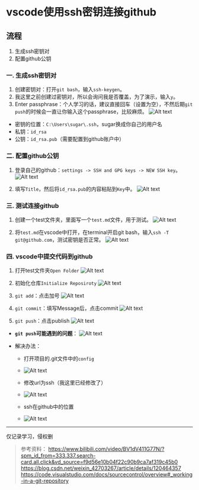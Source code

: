 # vscode使用ssh密钥连接github

## 流程
1. 生成ssh密钥对
2. 配置github公钥
   
### 一. 生成ssh密钥对
1. 创建密钥对：打开`git bash`，输入`ssh-keygen`。
2. 我这里之前创建过密钥对，所以会询问我是否覆盖，为了演示，输入`y`。
3. Enter passphrase：个人学习的话，建议直接回车（设置为空），不然后期`git push`的时候会一直让你输入这个passphrase，比较麻烦。
![Alt text](image-15.png)

- 密钥的位置：`C:\Users\sugar\.ssh`，sugar换成你自己的用户名
- 私钥：`id_rsa`
- 公钥：`id_rsa.pub`（需要配置到github账户中）

### 二. 配置github公钥
1. 登录自己的github：`settings -> SSH and GPG keys -> NEW SSH key`。
![Alt text](image-4.png)

1. 填写`Title`，然后将`id_rsa.pub`的内容粘贴到`Key`中。
![Alt text](image-11.png)

### 三. 测试连接github
1. 创建一个test文件夹，里面写一个`test.md`文件，用于测试。
![Alt text](image-13.png)

2. 将`test.md`在vscode中打开，在terminal开启git bash，输入`ssh -T git@github.com`，测试密钥是否正常。
![Alt text](image.png)

### 四. vscode中提交代码到github
1. 打开test文件夹`Open Folder`
![Alt text](image-14.png)

2. 初始化仓库`Initialize Reposiroty`
![Alt text](image-16.png)

3. `git add`：点击加号
![Alt text](image-17.png)

4. `git commit`：填写Message后，点击commit
![Alt text](image-18.png)

5. `git push`：点击publish
![Alt text](image-19.png)

- **`git push`可能遇到的问题**：
![Alt text](image-20.png)

- 解决办法：
  - 打开项目的.git文件中的`config`
  - ![Alt text](image-24.png)

  - 修改url为ssh（我这里已经修改了）
  - ![Alt text](image-22.png)

  - ssh在github中的位置
  - ![Alt text](image-23.png)

---
仅记录学习，侵权删
> 参考资料：
> https://www.bilibili.com/video/BV1dV411G77N/?spm_id_from=333.337.search-card.all.click&vd_source=f9d56e10b04f22c90b9ca7af319c45b0
> https://blog.csdn.net/weixin_42703267/article/details/120464357
> https://code.visualstudio.com/docs/sourcecontrol/overview#_working-in-a-git-repository